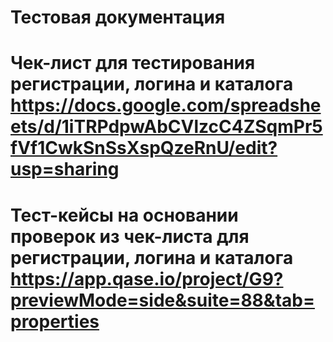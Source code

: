 # Тестовая документация
# Чек-лист для тестирования регистрации, логина и каталога https://docs.google.com/spreadsheets/d/1iTRPdpwAbCVlzcC4ZSqmPr5fVf1CwkSnSsXspQzeRnU/edit?usp=sharing
# Тест-кейсы на основании проверок из чек-листа для регистрации, логина и каталога https://app.qase.io/project/G9?previewMode=side&suite=88&tab=properties 
